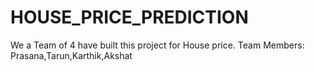 # HOUSE_PRICE_PREDICTION
We a Team of 4 have built this project for House price.
Team Members: Prasana,Tarun,Karthik,Akshat
